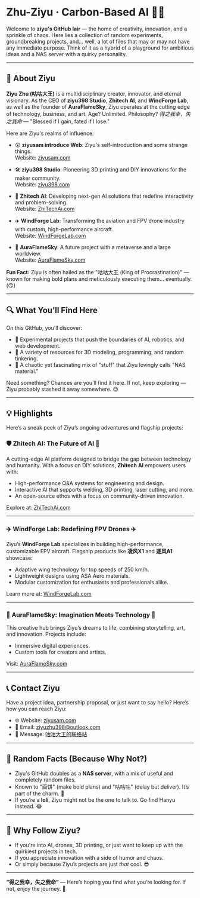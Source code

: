 # Zhu-Ziyu · Carbon-Based AI 👑🌟

Welcome to **ziyu's GitHub lair** — the home of creativity, innovation, and a sprinkle of chaos. Here lies a collection of random experiments, groundbreaking projects, and… well, a lot of files that may or may not have any immediate purpose. Think of it as a hybrid of a playground for ambitious ideas and a NAS server with a quirky personality.

---

## 🌌 About Ziyu
**Ziyu Zhu (咕咕大王)** is a multidisciplinary creator, innovator, and eternal visionary. As the CEO of **ziyu398 Studio**, **Zhitech AI**, and **WindForge Lab**, as well as the founder of **AuraFlameSky**, Ziyu operates at the cutting edge of technology, business, and art. Age? Unlimited. Philosophy? *得之我幸，失之我命* — "Blessed if I gain, fated if I lose."

Here are Ziyu's realms of influence:

- 😲 **ziyusam introduce Web**: Ziyu's self-introduction and some strange things. <br>
  Website: [ziyusam.com](https://www.ziyusam.com) 
  
- 🛠️ **ziyu398 Studio**: Pioneering 3D printing and DIY innovations for the maker community.  
  Website: [ziyu398.com](https://www.ziyu398.com)

- 🤖 **Zhitech AI**: Developing next-gen AI solutions that redefine interactivity and problem-solving.  
  Website: [ZhiTechAi.com](https://www.ZhiTechAi.com)

- ✈️ **WindForge Lab**: Transforming the aviation and FPV drone industry with custom, high-performance aircraft.  
  Website: [WindForgeLab.com](https://www.WindForgeLab.com)

- 🌈 **AuraFlameSky**: A future project with a metaverse and a large worldview.<br>
  Website: [AuraFlameSky.com](https://www.AuraFlameSky.com)

**Fun Fact:** Ziyu is often hailed as the "咕咕大王 (King of Procrastination)" — known for making bold plans and meticulously executing them... eventually. (😏)

---

## 🔍 What You’ll Find Here
On this GitHub, you'll discover:
- 🚀 Experimental projects that push the boundaries of AI, robotics, and web development.
- 🎨 A variety of resources for 3D modeling, programming, and random tinkering.
- 📂 A chaotic yet fascinating mix of "stuff" that Ziyu lovingly calls "NAS material."

Need something? Chances are you'll find it here. If not, keep exploring — Ziyu probably stashed it away somewhere. 😉

---

## 💡 Highlights
Here’s a sneak peek of Ziyu’s ongoing adventures and flagship projects:

### 🛡️ **Zhitech AI**: The Future of AI 🤖
A cutting-edge AI platform designed to bridge the gap between technology and humanity. With a focus on DIY solutions, **Zhitech AI** empowers users with:
- High-performance Q&A systems for engineering and design.
- Interactive AI that supports welding, 3D printing, laser cutting, and more.
- An open-source ethos with a focus on community-driven innovation.

Explore at: [ZhiTechAi.com](https://www.ZhiTechAi.com)

---

### ✈️ **WindForge Lab**: Redefining FPV Drones ✈️
Ziyu’s **WindForge Lab** specializes in building high-performance, customizable FPV aircraft. Flagship products like **凌风X1** and **逐风A1** showcase:
- Adaptive wing technology for top speeds of 250 km/h.
- Lightweight designs using ASA Aero materials.
- Modular customization for enthusiasts and professionals alike.

Learn more at: [WindForgeLab.com](https://www.WindForgeLab.com)

---

### 🌌 **AuraFlameSky**: Imagination Meets Technology 🌈
This creative hub brings Ziyu’s dreams to life, combining storytelling, art, and innovation. Projects include:
- Immersive digital experiences.
- Custom tools for creators and artists.

Visit: [AuraFlameSky.com](https://www.AuraFlameSky.com)

---

## 📞 Contact Ziyu
Have a project idea, partnership proposal, or just want to say hello? Here’s how you can reach Ziyu:
- 🌐 Website: [ziyusam.com](https://www.ziyusam.com)
- 📧 Email: [ziyuzhu398@outlook.com](mailto:ziyuzhu398@outlook.com)
- 💬 Message: [咕咕大王的联络站](https://www.ziyusam.com/gugudawangjianyu)

---

## 🦄 Random Facts (Because Why Not?)
- Ziyu's GitHub doubles as a **NAS server**, with a mix of useful and completely random files.  
- Known to "画饼" (make bold plans) and "咕咕咕" (delay but deliver). It’s part of the charm. 🐤  
- If you’re a **loli**, Ziyu might not be the one to talk to. Go find Hanyu instead. 😂

---

## 🤩 Why Follow Ziyu?
- If you're into AI, drones, 3D printing, or just want to keep up with the quirkiest projects in tech.  
- If you appreciate innovation with a side of humor and chaos.  
- Or simply because Ziyu’s projects are just *that* cool. 😎

---

**“得之我幸，失之我命”** — Here’s hoping you find what you’re looking for. If not, enjoy the journey. 🚀
